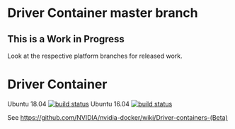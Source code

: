 # Driver Container master branch
## This is a Work in Progress
Look at the respective platform branches for released work.

# Driver Container
Ubuntu 18.04 [![build status](https://gitlab.com/nvidia/driver/badges/ubuntu18.04/build.svg)](https://gitlab.com/nvidia/driver/commits/ubuntu18.04)
Ubuntu 16.04 [![build status](https://gitlab.com/nvidia/driver/badges/ubuntu16.04/build.svg)](https://gitlab.com/nvidia/driver/commits/ubuntu16.04)

See https://github.com/NVIDIA/nvidia-docker/wiki/Driver-containers-(Beta)
